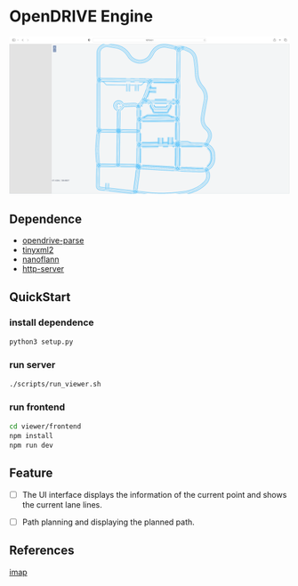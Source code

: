 # OpenDRIVE Engine

![opendrive-engine](./docs/images/opendrive-engine.png)

## Dependence

- [opendrive-parse](https://github.com/minhanghuang/opendrive-cpp)
- [tinyxml2](https://github.com/leethomason/tinyxml2)
- [nanoflann](https://github.com/jlblancoc/nanoflann)
- [http-server](https://github.com/minhanghuang/cyclone)

## QuickStart

### install dependence

```bash
python3 setup.py
```

### run server

```bash
./scripts/run_viewer.sh
```

### run frontend

```bash
cd viewer/frontend
npm install
npm run dev
```

## Feature

- [ ] The UI interface displays the information of the current point and shows the current lane lines.

- [ ] Path planning and displaying the planned path.

## References

[imap](https://github.com/daohu527/imap)

